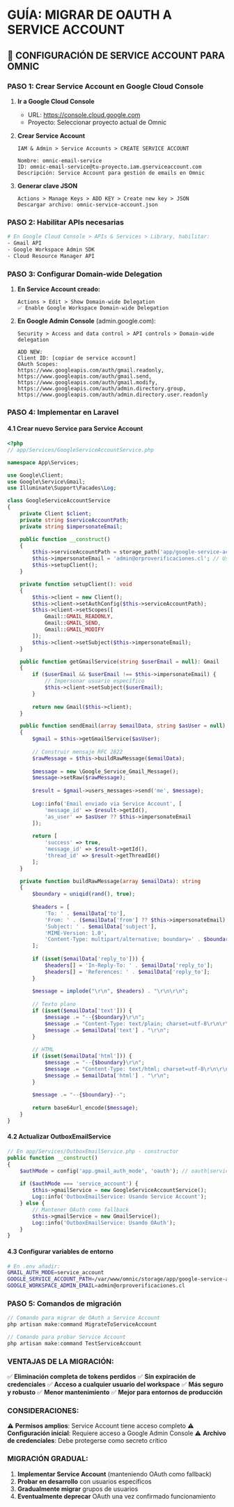 # GUÍA: MIGRAR DE OAUTH A SERVICE ACCOUNT

## 🔐 CONFIGURACIÓN DE SERVICE ACCOUNT PARA OMNIC

### PASO 1: Crear Service Account en Google Cloud Console

1. **Ir a Google Cloud Console**
   - URL: https://console.cloud.google.com
   - Proyecto: Seleccionar proyecto actual de Omnic

2. **Crear Service Account**
   ```
   IAM & Admin > Service Accounts > CREATE SERVICE ACCOUNT
   
   Nombre: omnic-email-service
   ID: omnic-email-service@tu-proyecto.iam.gserviceaccount.com  
   Descripción: Service Account para gestión de emails en Omnic
   ```

3. **Generar clave JSON**
   ```
   Actions > Manage Keys > ADD KEY > Create new key > JSON
   Descargar archivo: omnic-service-account.json
   ```

### PASO 2: Habilitar APIs necesarias

```bash
# En Google Cloud Console > APIs & Services > Library, habilitar:
- Gmail API
- Google Workspace Admin SDK
- Cloud Resource Manager API
```

### PASO 3: Configurar Domain-wide Delegation

1. **En Service Account creado:**
   ```
   Actions > Edit > Show Domain-wide Delegation
   ✅ Enable Google Workspace Domain-wide Delegation
   ```

2. **En Google Admin Console** (admin.google.com):
   ```
   Security > Access and data control > API controls > Domain-wide delegation
   
   ADD NEW:
   Client ID: [copiar de service account]
   OAuth Scopes: 
   https://www.googleapis.com/auth/gmail.readonly,
   https://www.googleapis.com/auth/gmail.send,
   https://www.googleapis.com/auth/gmail.modify,
   https://www.googleapis.com/auth/admin.directory.group,
   https://www.googleapis.com/auth/admin.directory.user.readonly
   ```

### PASO 4: Implementar en Laravel

#### 4.1 Crear nuevo Service para Service Account

```php
<?php
// app/Services/GoogleServiceAccountService.php

namespace App\Services;

use Google\Client;
use Google\Service\Gmail;
use Illuminate\Support\Facades\Log;

class GoogleServiceAccountService
{
    private Client $client;
    private string $serviceAccountPath;
    private string $impersonateEmail;

    public function __construct()
    {
        $this->serviceAccountPath = storage_path('app/google-service-account.json');
        $this->impersonateEmail = 'admin@orproverificaciones.cl'; // Usuario admin
        $this->setupClient();
    }

    private function setupClient(): void
    {
        $this->client = new Client();
        $this->client->setAuthConfig($this->serviceAccountPath);
        $this->client->setScopes([
            Gmail::GMAIL_READONLY,
            Gmail::GMAIL_SEND,
            Gmail::GMAIL_MODIFY
        ]);
        $this->client->setSubject($this->impersonateEmail);
    }

    public function getGmailService(string $userEmail = null): Gmail
    {
        if ($userEmail && $userEmail !== $this->impersonateEmail) {
            // Impersonar usuario específico
            $this->client->setSubject($userEmail);
        }
        
        return new Gmail($this->client);
    }

    public function sendEmail(array $emailData, string $asUser = null): array
    {
        $gmail = $this->getGmailService($asUser);
        
        // Construir mensaje RFC 2822
        $rawMessage = $this->buildRawMessage($emailData);
        
        $message = new \Google_Service_Gmail_Message();
        $message->setRaw($rawMessage);
        
        $result = $gmail->users_messages->send('me', $message);
        
        Log::info('Email enviado via Service Account', [
            'message_id' => $result->getId(),
            'as_user' => $asUser ?? $this->impersonateEmail
        ]);
        
        return [
            'success' => true,
            'message_id' => $result->getId(),
            'thread_id' => $result->getThreadId()
        ];
    }

    private function buildRawMessage(array $emailData): string
    {
        $boundary = uniqid(rand(), true);
        
        $headers = [
            'To: ' . $emailData['to'],
            'From: ' . ($emailData['from'] ?? $this->impersonateEmail),
            'Subject: ' . $emailData['subject'],
            'MIME-Version: 1.0',
            'Content-Type: multipart/alternative; boundary=' . $boundary
        ];
        
        if (isset($emailData['reply_to'])) {
            $headers[] = 'In-Reply-To: ' . $emailData['reply_to'];
            $headers[] = 'References: ' . $emailData['reply_to'];
        }
        
        $message = implode("\r\n", $headers) . "\r\n\r\n";
        
        // Texto plano
        if (isset($emailData['text'])) {
            $message .= "--{$boundary}\r\n";
            $message .= "Content-Type: text/plain; charset=utf-8\r\n\r\n";
            $message .= $emailData['text'] . "\r\n";
        }
        
        // HTML
        if (isset($emailData['html'])) {
            $message .= "--{$boundary}\r\n";
            $message .= "Content-Type: text/html; charset=utf-8\r\n\r\n";
            $message .= $emailData['html'] . "\r\n";
        }
        
        $message .= "--{$boundary}--";
        
        return base64url_encode($message);
    }
}
```

#### 4.2 Actualizar OutboxEmailService

```php
// En app/Services/OutboxEmailService.php - constructor
public function __construct()
{
    $authMode = config('app.gmail_auth_mode', 'oauth'); // oauth|service_account
    
    if ($authMode === 'service_account') {
        $this->gmailService = new GoogleServiceAccountService();
        Log::info('OutboxEmailService: Usando Service Account');
    } else {
        // Mantener OAuth como fallback
        $this->gmailService = new GmailService();
        Log::info('OutboxEmailService: Usando OAuth');
    }
}
```

#### 4.3 Configurar variables de entorno

```bash
# En .env añadir:
GMAIL_AUTH_MODE=service_account
GOOGLE_SERVICE_ACCOUNT_PATH=/var/www/omnic/storage/app/google-service-account.json
GOOGLE_WORKSPACE_ADMIN_EMAIL=admin@orproverificaciones.cl
```

### PASO 5: Comandos de migración

```php
// Comando para migrar de OAuth a Service Account
php artisan make:command MigrateToServiceAccount

// Comando para probar Service Account  
php artisan make:command TestServiceAccount
```

### VENTAJAS DE LA MIGRACIÓN:

✅ **Eliminación completa de tokens perdidos**
✅ **Sin expiración de credenciales** 
✅ **Acceso a cualquier usuario del workspace**
✅ **Más seguro y robusto**
✅ **Menor mantenimiento**
✅ **Mejor para entornos de producción**

### CONSIDERACIONES:

⚠️ **Permisos amplios**: Service Account tiene acceso completo
⚠️ **Configuración inicial**: Requiere acceso a Google Admin Console
⚠️ **Archivo de credenciales**: Debe protegerse como secreto crítico

### MIGRACIÓN GRADUAL:

1. **Implementar Service Account** (manteniendo OAuth como fallback)
2. **Probar en desarrollo** con usuarios específicos  
3. **Gradualmente migrar** grupos de usuarios
4. **Eventualmente deprecar** OAuth una vez confirmado funcionamiento